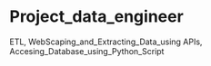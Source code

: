 # Project_data_engineer
ETL, WebScaping_and_Extracting_Data_using APIs, Accesing_Database_using_Python_Script
